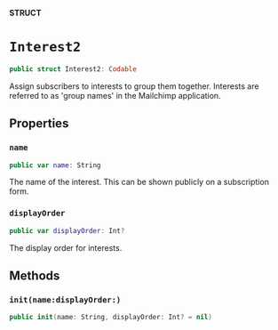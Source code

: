 **STRUCT**

# `Interest2`

```swift
public struct Interest2: Codable
```

Assign subscribers to interests to group them together. Interests are referred to as &#x27;group names&#x27; in the Mailchimp application.

## Properties
### `name`

```swift
public var name: String
```

The name of the interest. This can be shown publicly on a subscription form.

### `displayOrder`

```swift
public var displayOrder: Int?
```

The display order for interests.

## Methods
### `init(name:displayOrder:)`

```swift
public init(name: String, displayOrder: Int? = nil)
```
